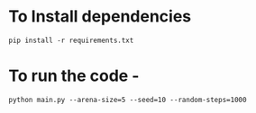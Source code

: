 # To Install dependencies

	pip install -r requirements.txt

# To run the code - 
	
	python main.py --arena-size=5 --seed=10 --random-steps=1000